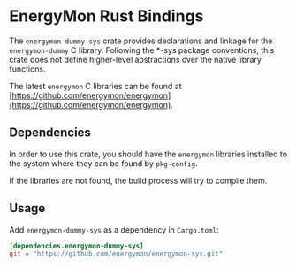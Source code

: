 # EnergyMon Rust Bindings

The `energymon-dummy-sys` crate provides declarations and linkage for the
`energymon-dummy` C library.
Following the *-sys package conventions, this crate does not define
higher-level abstractions over the native library functions.

The latest `energymon` C libraries can be found at
[https://github.com/energymon/energymon](https://github.com/energymon/energymon).

## Dependencies

In order to use this crate, you should have the `energymon` libraries
installed to the system where they can be found by `pkg-config`.

If the libraries are not found, the build process will try to compile them.

## Usage
Add `energymon-dummy-sys` as a dependency in `Cargo.toml`:

```toml
[dependencies.energymon-dummy-sys]
git = "https://github.com/energymon/energymon-sys.git"
```
